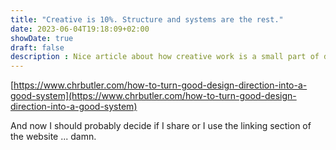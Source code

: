 ```yaml
---
title: "Creative is 10%. Structure and systems are the rest."
date: 2023-06-04T19:18:09+02:00
showDate: true
draft: false
description : Nice article about how creative work is a small part of design.
---
```

[https://www.chrbutler.com/how-to-turn-good-design-direction-into-a-good-system](https://www.chrbutler.com/how-to-turn-good-design-direction-into-a-good-system)

And now I should probably decide if I share or I use the linking section of the website ... damn. 